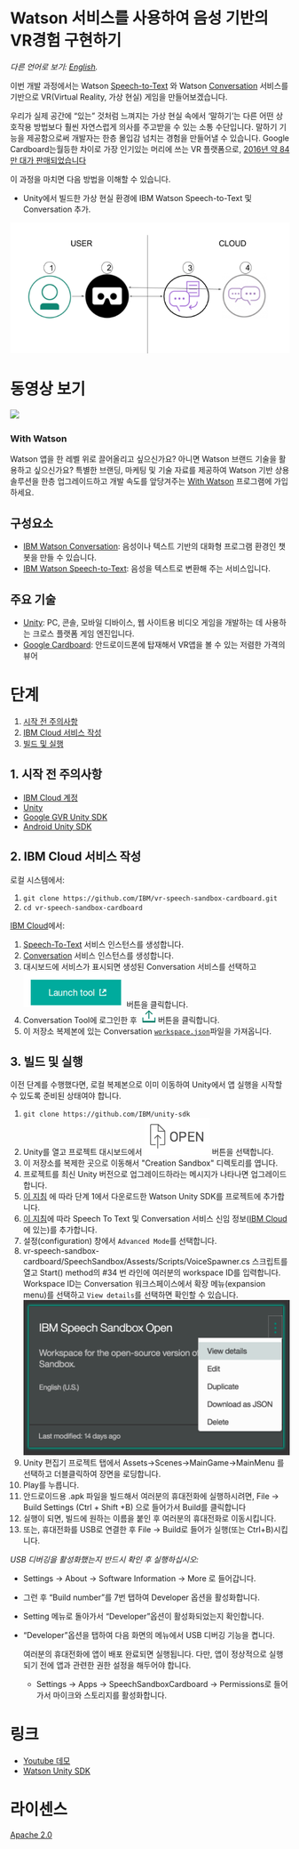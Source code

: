 # Watson 서비스를 사용하여 음성 기반의 VR경험 구현하기

*다른 언어로 보기: [English](README.md).*

이번 개발 과정에서는 Watson  [Speech-to-Text](https://www.ibm.com/watson/developercloud/speech-to-text.html) 와 Watson  [Conversation](https://www.ibm.com/watson/developercloud/conversation.html) 서비스를 기반으로 VR(Virtual Reality, 가상 현실) 게임을 만들어보겠습니다.

우리가 실제 공간에 “있는” 것처럼 느껴지는 가상 현실 속에서 ‘말하기’는 다른 어떤 상호작용 방법보다 훨씬 자연스럽게 의사를 주고받을 수 있는 소통 수단입니다. 말하기 기능을 제공함으로써 개발자는 한층 몰입감 넘치는 경험을 만들어낼 수 있습니다. Google Cardboard는월등한 차이로 가장 인기있는 머리에 쓰는 VR 플랫폼으로,
[2016년 약 84만 대가 판매되었습니다](http://www.hypergridbusiness.com/2016/11/report-98-of-vr-headsets-sold-this-year-are-for-mobile-phones)

이 과정을 마치면 다음 방법을 이해할 수 있습니다.

* Unity에서 빌드한 가상 현실 환경에 IBM Watson Speech-to-Text 및 Conversation 추가.

![](doc/source/images/architecture.png)

# 동영상 보기

[![](http://img.youtube.com/vi/rZFpUpy4y0g/0.jpg)](https://www.youtube.com/watch?v=rZFpUpy4y0g)

### With Watson

Watson 앱을 한 레벨 위로 끌어올리고 싶으신가요? 아니면 Watson 브랜드 기술을 활용하고 싶으신가요? 특별한 브랜딩, 마케팅 및 기술 자료를 제공하여 Watson 기반 상용 솔루션을 한층 업그레이드하고 개발 속도를 앞당겨주는 [With Watson](https://www.ibm.com/watson/with-watson) 프로그램에 가입하세요.

## 구성요소

* [IBM Watson Conversation](https://www.ibm.com/watson/developercloud/conversation.html): 음성이나 텍스트 기반의 대화형 프로그램 환경인 챗봇을 만들 수 있습니다.
* [IBM Watson Speech-to-Text](https://www.ibm.com/watson/developercloud/speech-to-text.html): 음성을 텍스트로 변환해 주는 서비스입니다.

## 주요 기술

* [Unity](https://unity3d.com/): PC, 콘솔, 모바일 디바이스, 웹 사이트용 비디오 게임을 개발하는 데 사용하는 크로스 플랫폼 게임 엔진입니다.
* [Google Cardboard](https://vr.google.com/cardboard/): 안드로이드폰에 탑재해서 VR앱을 볼 수 있는 저렴한 가격의 뷰어

# 단계

1. [시작 전 주의사항](#1-시작-전-주의사항)
2. [IBM Cloud 서비스 작성](#2-bluemix-서비스-작성)
3. [빌드 및 실행](#3-빌드-및-실행)

## 1. 시작 전 주의사항

* [IBM Cloud 계정](http://ibm.biz/Bdimr6)
* [Unity](https://unity3d.com/get-unity/download)
* [Google GVR Unity SDK](https://developers.google.com/vr/unity/get-started)
* [Android Unity SDK](https://docs.unity3d.com/Manual/android-sdksetup.html)

## 2. IBM Cloud 서비스 작성

로컬 시스템에서:
1. `git clone https://github.com/IBM/vr-speech-sandbox-cardboard.git`
2. `cd vr-speech-sandbox-cardboard`

[IBM Cloud](https://console.ng.bluemix.net/)에서:

1. [Speech-To-Text](https://console.ng.bluemix.net/catalog/speech-to-text/) 서비스 인스턴스를 생성합니다.
2. [Conversation](https://console.ng.bluemix.net/catalog/services/conversation/) 서비스 인스턴스를 생성합니다.
3. 대시보드에 서비스가 표시되면 생성된 Conversation 서비스를 선택하고  !["Launch Tool"](/doc/source/images/workspace_launch.png?raw=true) 버튼을 클릭합니다.
4. Conversation Tool에 로그인한 후  !["Import"](/doc/source/images/import_icon.png?raw=true) 버튼을 클릭합니다.
5. 이 저장소 복제본에 있는 Conversation [`workspace.json`](data/workspace.json)파일을 가져옵니다.

## 3. 빌드 및 실행

이전 단계를 수행했다면, 로컬 복제본으로 이미 이동하여 Unity에서 앱 실행을 시작할 수 있도록 준비된 상태여야 합니다.

1. `git clone https://github.com/IBM/unity-sdk`
2. Unity를 열고 프로젝트 대시보드에서  ![Open](doc/source/images/unity_open.png?raw=true) 버튼을 선택합니다.
3. 이 저장소를 복제한 곳으로 이동해서 "Creation Sandbox" 디렉토리를 엽니다.
4. 프로젝트를 최신 Unity 버전으로 업그레이드하라는 메시지가 나타나면 업그레이드합니다.
5. [이 지침](https://github.com/IBM/unity-sdk#getting-the-watson-sdk-and-adding-it-to-unity) 에 따라 단계 1에서 다운로드한 Watson Unity SDK를 프로젝트에 추가합니다.
6. [이 지침](https://github.com/IBM/unity-sdk#configuring-your-service-credentials)에 따라 Speech To Text 및 Conversation 서비스 신임 정보([IBM Cloud](https://console.ng.bluemix.net/)에 있는)를 추가합니다.
7. 설정(configuration) 창에서 `Advanced Mode`를 선택합니다.
8. vr-speech-sandbox-cardboard/SpeechSandbox/Assests/Scripts/VoiceSpawner.cs 스크립트를 열고 Start() method의  #34 번 라인에 여러분의 workspace ID를 입력합니다. Workspace ID는 Conversation 워크스페이스에서 확장 메뉴(expansion menu)를 선택하고  `View details`를 선택하면 확인할 수 있습니다.
    ![View Details Location](doc/source/images/workspace_details.png?raw=true)
9. Unity 편집기 프로젝트 탭에서  Assets->Scenes->MainGame->MainMenu 를 선택하고 더블클릭하여 장면을 로딩합니다.
10. Play를 누릅니다.
11. 안드로이드용 .apk 파일을 빌드해서 여러분의 휴대전화에 실행하시려면,  File -> Build Settings (Ctrl + Shift +B) 으로 들어가서 Build를 클릭합니다
12. 실행이 되면, 빌드에 원하는 이름을 붙인 후 여러분의 휴대전화로 이동시킵니다.
13. 또는, 휴대전화를 USB로 연결한 후 File -> Build로 들어가 실행(또는 Ctrl+B)시킵니다.

   *USB 디버깅을 활성화했는지 반드시 확인 후 실행하십시오:*

* Settings -> About -> Software Information -> More 로 들어갑니다.

* 그런 후 “Build number”를 7번 탭하여 Developer 옵션을 활성화합니다.

* Setting 메뉴로 돌아가서 “Developer”옵션이 활성화되었는지 확인합니다.

* “Developer”옵션을 탭하여 다음 화면의 메뉴에서 USB 디버깅 기능을 켭니다.

   여러분의 휴대전화에 앱이 배포 완료되면 실행됩니다. 다만, 앱이 정상적으로 실행되기 전에 앱과 관련한 권한 설정을 해두어야 합니다.

  * Settings -> Apps -> SpeechSandboxCardboard -> Permissions로 들어가서 마이크와 스토리지를 활성화합니다.

# 링크

* [Youtube 데모](https://www.youtube.com/watch?v=rZFpUpy4y0g)
* [Watson Unity SDK](https://github.com/IBM/unity-sdk)

# 라이센스

[Apache 2.0](LICENSE)
